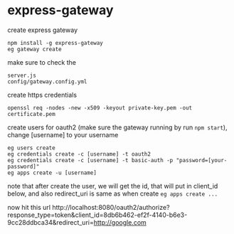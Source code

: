# express-gateway

create express gateway
```
npm install -g express-gateway
eg gateway create
```

make sure to check the
```
server.js
config/gateway.config.yml
```

create https credentials
```
openssl req -nodes -new -x509 -keyout private-key.pem -out certificate.pem
```

create users for oauth2 (make sure the gateway running by run `npm start`), change [username] to your username
```
eg users create
eg credentials create -c [username] -t oauth2
eg credentials create -c [username] -t basic-auth -p "password=[your-password]"
eg apps create -u [username]
```

note that after create the user, we will get the id, that will put in client_id below, and also redirect_uri is same as when create `eg apps create ...`

now hit this url http://localhost:8080/oauth2/authorize?response_type=token&client_id=8db6b462-ef2f-4140-b6e3-9cc28ddbca34&redirect_uri=http://google.com
